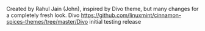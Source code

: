 Created by Rahul Jain (John), inspired by Divo theme, but many changes for a completely fresh look.
Divo https://github.com/linuxmint/cinnamon-spices-themes/tree/master/Divo
 initial testing release
